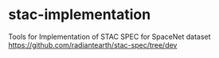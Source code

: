 # stac-implementation
Tools for Implementation of STAC SPEC for SpaceNet dataset https://github.com/radiantearth/stac-spec/tree/dev
